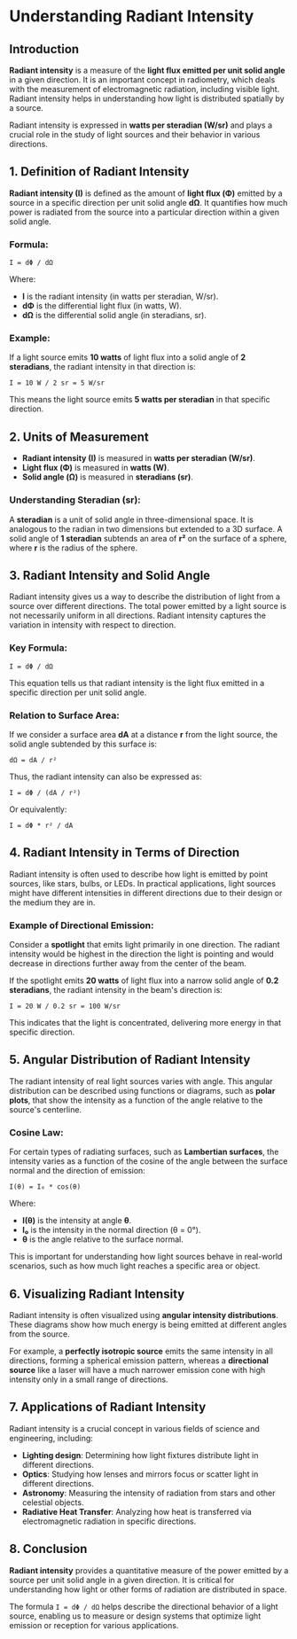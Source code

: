 # Understanding Radiant Intensity

## Introduction
**Radiant intensity** is a measure of the **light flux emitted per unit solid angle** in a given direction. It is an important concept in radiometry, which deals with the measurement of electromagnetic radiation, including visible light. Radiant intensity helps in understanding how light is distributed spatially by a source.

Radiant intensity is expressed in **watts per steradian (W/sr)** and plays a crucial role in the study of light sources and their behavior in various directions.

## 1. Definition of Radiant Intensity
**Radiant intensity (I)** is defined as the amount of **light flux (Φ)** emitted by a source in a specific direction per unit solid angle **dΩ**. It quantifies how much power is radiated from the source into a particular direction within a given solid angle.

### Formula:
`I = dΦ / dΩ`

Where:
- **I** is the radiant intensity (in watts per steradian, W/sr).
- **dΦ** is the differential light flux (in watts, W).
- **dΩ** is the differential solid angle (in steradians, sr).

### Example:
If a light source emits **10 watts** of light flux into a solid angle of **2 steradians**, the radiant intensity in that direction is:

`I = 10 W / 2 sr = 5 W/sr`

This means the light source emits **5 watts per steradian** in that specific direction.

## 2. Units of Measurement
- **Radiant intensity (I)** is measured in **watts per steradian (W/sr)**.
- **Light flux (Φ)** is measured in **watts (W)**.
- **Solid angle (Ω)** is measured in **steradians (sr)**.

### Understanding Steradian (sr):
A **steradian** is a unit of solid angle in three-dimensional space. It is analogous to the radian in two dimensions but extended to a 3D surface. A solid angle of **1 steradian** subtends an area of **r²** on the surface of a sphere, where **r** is the radius of the sphere.

## 3. Radiant Intensity and Solid Angle
Radiant intensity gives us a way to describe the distribution of light from a source over different directions. The total power emitted by a light source is not necessarily uniform in all directions. Radiant intensity captures the variation in intensity with respect to direction.

### Key Formula:
`I = dΦ / dΩ`

This equation tells us that radiant intensity is the light flux emitted in a specific direction per unit solid angle.

### Relation to Surface Area:
If we consider a surface area **dA** at a distance **r** from the light source, the solid angle subtended by this surface is:

`dΩ = dA / r²`

Thus, the radiant intensity can also be expressed as:

`I = dΦ / (dA / r²)`

Or equivalently:

`I = dΦ * r² / dA`

## 4. Radiant Intensity in Terms of Direction
Radiant intensity is often used to describe how light is emitted by point sources, like stars, bulbs, or LEDs. In practical applications, light sources might have different intensities in different directions due to their design or the medium they are in.

### Example of Directional Emission:
Consider a **spotlight** that emits light primarily in one direction. The radiant intensity would be highest in the direction the light is pointing and would decrease in directions further away from the center of the beam.

If the spotlight emits **20 watts** of light flux into a narrow solid angle of **0.2 steradians**, the radiant intensity in the beam's direction is:

`I = 20 W / 0.2 sr = 100 W/sr`

This indicates that the light is concentrated, delivering more energy in that specific direction.

## 5. Angular Distribution of Radiant Intensity
The radiant intensity of real light sources varies with angle. This angular distribution can be described using functions or diagrams, such as **polar plots**, that show the intensity as a function of the angle relative to the source's centerline.

### Cosine Law:
For certain types of radiating surfaces, such as **Lambertian surfaces**, the intensity varies as a function of the cosine of the angle between the surface normal and the direction of emission:

`I(θ) = I₀ * cos(θ)`

Where:
- **I(θ)** is the intensity at angle **θ**.
- **I₀** is the intensity in the normal direction (θ = 0°).
- **θ** is the angle relative to the surface normal.

This is important for understanding how light sources behave in real-world scenarios, such as how much light reaches a specific area or object.

## 6. Visualizing Radiant Intensity
Radiant intensity is often visualized using **angular intensity distributions**. These diagrams show how much energy is being emitted at different angles from the source. 

For example, a **perfectly isotropic source** emits the same intensity in all directions, forming a spherical emission pattern, whereas a **directional source** like a laser will have a much narrower emission cone with high intensity only in a small range of directions.

## 7. Applications of Radiant Intensity
Radiant intensity is a crucial concept in various fields of science and engineering, including:
- **Lighting design**: Determining how light fixtures distribute light in different directions.
- **Optics**: Studying how lenses and mirrors focus or scatter light in different directions.
- **Astronomy**: Measuring the intensity of radiation from stars and other celestial objects.
- **Radiative Heat Transfer**: Analyzing how heat is transferred via electromagnetic radiation in specific directions.

## 8. Conclusion
**Radiant intensity** provides a quantitative measure of the power emitted by a source per unit solid angle in a given direction. It is critical for understanding how light or other forms of radiation are distributed in space.

The formula `I = dΦ / dΩ` helps describe the directional behavior of a light source, enabling us to measure or design systems that optimize light emission or reception for various applications.